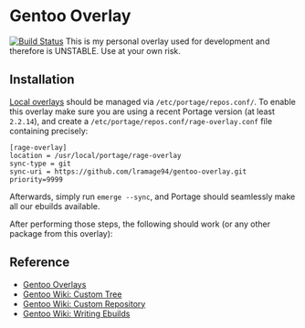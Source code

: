 # Gentoo Overlay
[![Build Status](https://travis-ci.org/lramage94/gentoo-overlay.svg?branch=master)](https://travis-ci.org/lramage94/gentoo-overlay)
This is my personal overlay used for development and therefore is UNSTABLE. Use at your own risk.

## Installation

[Local overlays](https://wiki.gentoo.org/wiki/Custom_repository) should be managed via `/etc/portage/repos.conf/`.
To enable this overlay make sure you are using a recent Portage version (at least `2.2.14`), and create a `/etc/portage/repos.conf/rage-overlay.conf` file containing precisely:

```
[rage-overlay]
location = /usr/local/portage/rage-overlay
sync-type = git
sync-uri = https://github.com/lramage94/gentoo-overlay.git
priority=9999
```

Afterwards, simply run `emerge --sync`, and Portage should seamlessly make all our ebuilds available.

After performing those steps, the following should work (or any other package from this overlay):

## Reference
- [Gentoo Overlays](https://overlays.gentoo.org/)
- [Gentoo Wiki: Custom Tree](https://wiki.gentoo.org/wiki/Handbook:AMD64/Portage/CustomTree)
- [Gentoo Wiki: Custom Repository](https://wiki.gentoo.org/wiki/Custom_repository)
- [Gentoo Wiki: Writing Ebuilds](https://wiki.gentoo.org/wiki/Basic_guide_to_write_Gentoo_Ebuilds)

